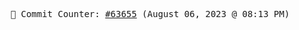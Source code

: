 <p align="center">
    <samp>
        📮 Commit Counter: <a href="https://github.com/Javascript-void0/Javascript-void0/commits/main">#63655</a> (August 06, 2023 @ 08:13 PM)
    </samp>
</p>